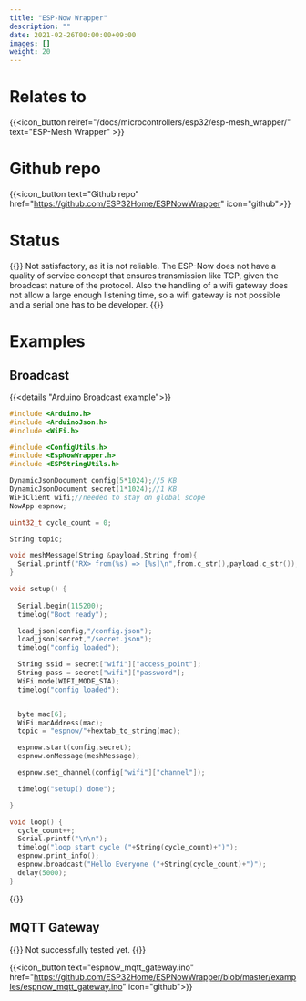 ```yaml
---
title: "ESP-Now Wrapper"
description: ""
date: 2021-02-26T00:00:00+09:00
images: []
weight: 20
---
```

# Relates to
{{<icon_button relref="/docs/microcontrollers/esp32/esp-mesh_wrapper/" text="ESP-Mesh Wrapper" >}}

# Github repo
{{<icon_button text="Github repo" href="https://github.com/ESP32Home/ESPNowWrapper" icon="github">}}

# Status
{{<hint warning>}}
Not satisfactory, as it is not reliable. The ESP-Now does not have a quality of service concept that ensures transmission like TCP, given the broadcast nature of the protocol. Also the handling of a wifi gateway does not allow a large enough listening time, so a wifi gateway is not possible and a serial one has to be developer.
{{</hint>}}

# Examples
## Broadcast
{{<details "Arduino Broadcast example">}}
```c++
#include <Arduino.h>
#include <ArduinoJson.h>
#include <WiFi.h>

#include <ConfigUtils.h>
#include <EspNowWrapper.h>
#include <ESPStringUtils.h>

DynamicJsonDocument config(5*1024);//5 KB
DynamicJsonDocument secret(1*1024);//1 KB
WiFiClient wifi;//needed to stay on global scope
NowApp espnow;

uint32_t cycle_count = 0;

String topic;

void meshMessage(String &payload,String from){
  Serial.printf("RX> from(%s) => [%s]\n",from.c_str(),payload.c_str());
}

void setup() {
  
  Serial.begin(115200);
  timelog("Boot ready");

  load_json(config,"/config.json");
  load_json(secret,"/secret.json");
  timelog("config loaded");

  String ssid = secret["wifi"]["access_point"];
  String pass = secret["wifi"]["password"];
  WiFi.mode(WIFI_MODE_STA);
  timelog("config loaded");


  byte mac[6];
  WiFi.macAddress(mac);
  topic = "espnow/"+hextab_to_string(mac);

  espnow.start(config,secret);
  espnow.onMessage(meshMessage);

  espnow.set_channel(config["wifi"]["channel"]);

  timelog("setup() done");

}

void loop() {
  cycle_count++;
  Serial.printf("\n\n");
  timelog("loop start cycle ("+String(cycle_count)+")");
  espnow.print_info();
  espnow.broadcast("Hello Everyone ("+String(cycle_count)+")");
  delay(5000);
}
```
{{</details>}}

## MQTT Gateway
{{<hint danger>}}
Not successfully tested yet.
{{</hint>}}


{{<icon_button text="espnow_mqtt_gateway.ino" href="https://github.com/ESP32Home/ESPNowWrapper/blob/master/examples/espnow_mqtt_gateway.ino" icon="github">}}

